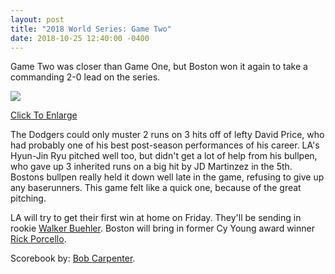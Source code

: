 ```yaml
---
layout: post
title: "2018 World Series: Game Two"
date: 2018-10-25 12:40:00 -0400
---
```

Game Two was closer than Game One, but Boston won it again to take a commanding 2-0 lead on the series.

<img src="{{ site.url }}/{% link img/2018ws-gm-two.jpg %}">

<a href="{{ site.url }}/{% link img/2018ws-gm-two.jpg %}" target="_blank">Click To Enlarge</a>

The Dodgers could only muster 2 runs on 3 hits off of lefty David Price, who had probably one of his best post-season performances of his career. LA's Hyun-Jin Ryu pitched well too, but didn't get a lot of help from his bullpen, who gave up 3 inherited runs on a big hit by JD Martinzez in the 5th. Bostons bullpen really held it down well late in the game, refusing to give up any baserunners. This game felt like a quick one, because of the great pitching.

LA will try to get their first win at home on Friday. They'll be sending in rookie [Walker Buehler](https://www.mlb.com/player/walker-buehler-621111). Boston will bring in former Cy Young award winner [Rick Porcello](https://www.mlb.com/player/rick-porcello-519144).

Scorebook by: [Bob Carpenter](https://www.bcscorebook.com/).